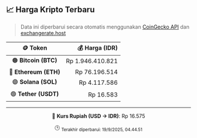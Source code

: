 

<!-- HARGA_KRIPTO -->
## 📈 Harga Kripto Terbaru

> Data ini diperbarui secara otomatis menggunakan [CoinGecko API](https://www.coingecko.com/) dan [exchangerate.host](https://exchangerate.host/)

<div align="center">

| 🪙 Token | 💰 Harga (IDR) |
|:------:|---------------:|
| 🟠 **Bitcoin (BTC)**   | Rp 1.946.410.821 |
| 🔵 **Ethereum (ETH)**  | Rp 76.196.514 |
| 🟣 **Solana (SOL)**    | Rp 4.117.586 |
| 🟢 **Tether (USDT)**   | Rp 16.583 |

---

💱 **Kurs Rupiah (USD → IDR)**: Rp 16.575

🕒 <sub>Terakhir diperbarui: 19/9/2025, 04.44.51</sub>

</div>
<!-- /HARGA_KRIPTO -->